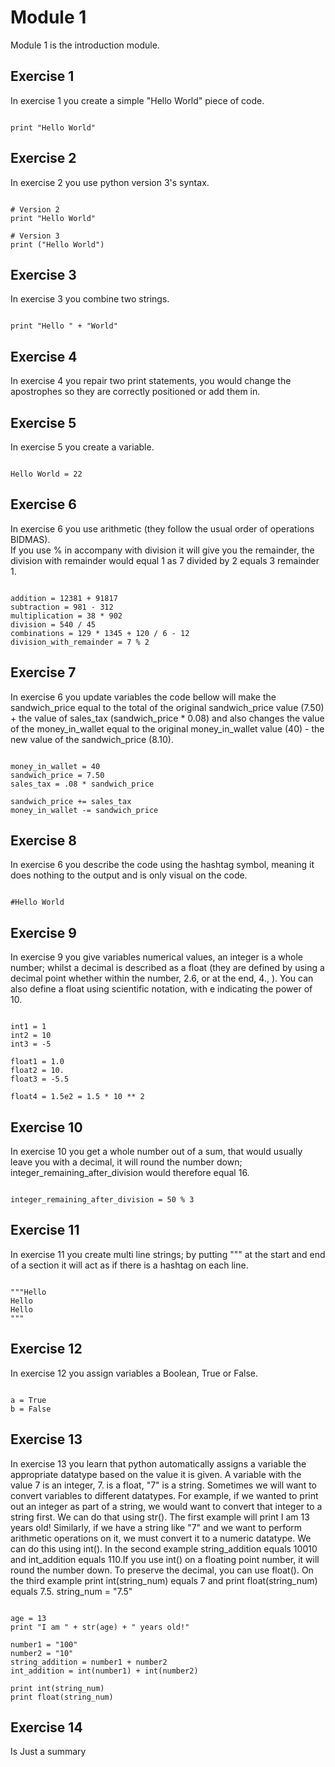 # Module 1
Module 1 is the introduction module.

## Exercise 1
In exercise 1 you create a simple "Hello World" piece of code.

```

print "Hello World"

```

## Exercise 2
In exercise 2 you use python version 3's syntax.

```

# Version 2
print "Hello World"

# Version 3
print ("Hello World")

```

## Exercise 3
In exercise 3 you combine two strings.

```

print "Hello " + "World"

```

## Exercise 4
In exercise 4 you repair two print statements, you would change the apostrophes so they are correctly positioned or add them in.

## Exercise 5
In exercise 5 you create a variable.

```

Hello World = 22

```

## Exercise 6
In exercise 6 you use arithmetic (they follow the usual order of operations BIDMAS).
<br>
If you use % in accompany with division it will give you the remainder, the division with remainder would equal 1 as 7 divided by 2 equals 3 remainder 1.

```

addition = 12381 + 91817
subtraction = 981 - 312
multiplication = 38 * 902
division = 540 / 45
combinations = 129 * 1345 + 120 / 6 - 12
division_with_remainder = 7 % 2

```

## Exercise 7
In exercise 6 you update variables the code bellow will make the sandwich_price equal to the total of the original sandwich_price value (7.50) + the value of sales_tax (sandwich_price * 0.08) and also changes the value of the money_in_wallet equal to the original money_in_wallet value (40) - the new value of the sandwich_price (8.10).

```

money_in_wallet = 40
sandwich_price = 7.50
sales_tax = .08 * sandwich_price

sandwich_price += sales_tax
money_in_wallet -= sandwich_price

```

## Exercise 8
In exercise 6 you describe the code using the hashtag symbol, meaning it does nothing to the output and is only visual on the code.

```

#Hello World

```

## Exercise 9
In exercise 9 you give variables numerical values, an integer is a whole number; whilst a decimal is described as a float (they are defined by using a decimal point whether within the number, 2.6, or at the end, 4., ). You can also define a float using scientific notation, with e indicating the power of 10.

```

int1 = 1
int2 = 10
int3 = -5

float1 = 1.0
float2 = 10.
float3 = -5.5

float4 = 1.5e2 = 1.5 * 10 ** 2

```

## Exercise 10
In exercise 10 you get a whole number out of a sum, that would usually leave you with a decimal, it will round the number down; integer_remaining_after_division would therefore equal 16.

```

integer_remaining_after_division = 50 % 3

```

## Exercise 11
In exercise 11 you create multi line strings; by putting """ at the start and end of a section it will act as if there is a hashtag on each line.

```

"""Hello
Hello
Hello
"""

```

## Exercise 12
In exercise 12 you assign variables a Boolean, True or False.

```

a = True
b = False

```

## Exercise 13
In exercise 13 you learn that python automatically assigns a variable the appropriate datatype based on the value it is given. A variable with the value 7 is an integer, 7. is a float, "7" is a string. Sometimes we will want to convert variables to different datatypes. For example, if we wanted to print out an integer as part of a string, we would want to convert that integer to a string first. We can do that using str(). The first example will print I am 13 years old! Similarly, if we have a string like "7" and we want to perform arithmetic operations on it, we must convert it to a numeric datatype. We can do this using int(). In the second example string_addition equals 10010 and int_addition equals 110.If you use int() on a floating point number, it will round the number down. To preserve the decimal, you can use float(). On the third example print int(string_num) equals 7 and print float(string_num) equals 7.5.
string_num = "7.5"

```

age = 13
print "I am " + str(age) + " years old!"

number1 = "100"
number2 = "10"
string_addition = number1 + number2
int_addition = int(number1) + int(number2)

print int(string_num)
print float(string_num)

```

## Exercise 14
Is Just a summary
